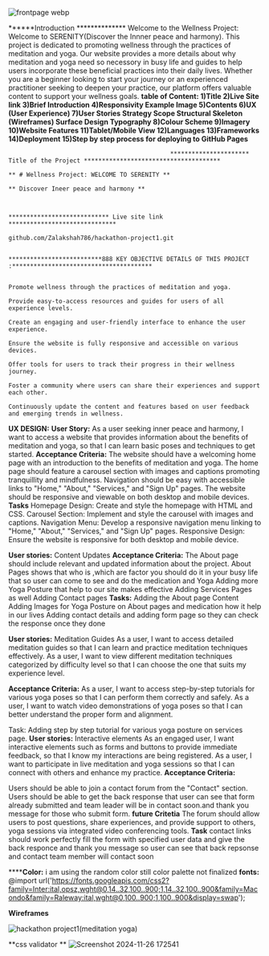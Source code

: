 
![frontpage webp](https://github.com/user-attachments/assets/7252bacf-cd9d-4f3a-851f-ac2887c183e8)


******Introduction **************
Welcome to the Wellness Project: Welcome to SERENITY(Discover the Innner peace and harmony). This project is dedicated to promoting wellness through the practices of meditation and yoga. Our website provides a more details about why meditation and yoga need so necessory in busy life and  guides to help users incorporate these beneficial practices into their daily lives. Whether you are a beginner looking to start your journey or an experienced practitioner seeking to deepen your practice, our platform offers valuable content to support your wellness goals.
                                                                                          **table of Content:
                                                                                            1)Title
                                                                                            2)Live Site link
                                                                                            3)Brief Introduction
                                                                                            4)Responsivity Example Image
                                                                                            5)Contents
                                                                                            6)UX (User Experience)
                                                                                            7)User Stories
                                                                                                     Strategy
                                                                                                      Scope
                                                                                                      Structural
                                                                                                      Skeleton (Wireframes)
                                                                                                       Surface
                                                                                                       Design
                                                                                                       Typography
                                                                                            8)Colour Scheme
                                                                                            9)Imagery
                                                                                            10)Website Features
                                                                                            11)Tablet/Mobile View
                                                                                            12)Languages
                                                                                            13)Frameworks
                                                                                            14)Deployment
                                                                                            15)Step by step process for deploying to GitHub Pages**


                                                 ********************** Title of the Project ************************************** 
                                                                                   ** # Wellness Project: WELCOME TO SERENITY **
                                                                                  ** Discover Ineer peace and harmony **


                                                     **************************** Live site link ******************************
                                                                       github.com/Zalakshah786/hackathon-project1.git

                                              **************************888 KEY OBJECTIVE DETAILS OF THIS PROJECT :***************************************

                                                                              Promote wellness through the practices of meditation and yoga.
                                                                              Provide easy-to-access resources and guides for users of all experience levels.
                                                                              Create an engaging and user-friendly interface to enhance the user experience.
                                                                              Ensure the website is fully responsive and accessible on various devices.
                                                                              Offer tools for users to track their progress in their wellness journey.
                                                                              Foster a community where users can share their experiences and support each other.
                                                                              Continuously update the content and features based on user feedback and emerging trends in wellness.
**UX DESIGN:**
**User Story:**
As a user seeking inner peace and harmony, I want to access a website that provides information about the benefits of meditation and yoga, so that I can learn basic poses and techniques to get started.
**Acceptance Criteria:**
The website should have a welcoming home page with an introduction to the benefits of meditation and yoga.
The home page should feature a carousel section with images and captions promoting tranquillity and mindfulness.
Navigation should be easy with accessible links to "Home," "About," "Services," and "Sign Up" pages.
The website should be responsive and viewable on both desktop and mobile devices.
**Tasks**
Homepage Design: Create and style the homepage with HTML and CSS.
Carousel Section: Implement and style the carousel with images and captions.
Navigation Menu: Develop a responsive navigation menu linking to "Home," "About," "Services," and "Sign Up" pages.
Responsive Design: Ensure the website is responsive for both desktop and mobile device. 


**User stories:**
Content Updates
**Acceptance Criteria:**
The About page should include relevant and updated information about the project.
About Pages shows that who is ,which are factor you should do it in your busy life that so user can come to see and do the medication and Yoga
Adding more Yoga Posture that help to our site makes effective
Adding Services Pages as well
Adding Contact pages
**Tasks:**
Adding the About page Content
Adding Images for Yoga Posture on About pages and medication how it help in our lives
Adding contact details and adding form page so they can check the response once they done

**User stories:**
Meditation Guides
As a user, I want to access detailed meditation guides so that I can learn and practice meditation techniques effectively.
As a user, I want to view different meditation techniques categorized by difficulty level so that I can choose the one that suits my experience level.

**Acceptance Criteria:**
As a user, I want to access step-by-step tutorials for various yoga poses so that I can perform them correctly and safely.
As a user, I want to watch video demonstrations of yoga poses so that I can better understand the proper form and alignment.
                                                                              
Task:
Adding step by step tutorial for various yoga posture on services page.
**User stories:**
Interactive elements
As an engaged user, I want interactive elements such as forms and buttons to provide immediate feedback, so that I know my interactions are being registered.
As a user, I want to participate in live meditation and yoga sessions so that I can connect with others and enhance my practice.
**Acceptance Criteria:**

Users should be able to join a contact forum from the "Contact" section.
Users should be able to get the back response that user can see that form already submitted and team leader will be in contact soon.and thank you message for those who submit form.
**future  Critetia**
The forum should allow users to post questions, share experiences, and provide support to others, yoga sessions via integrated video conferencing tools.
**Task**
contact links should work perfectly 
fill the form with specified user data and give the back responce and thank you message so user can see that back repsonse and contact team member will contact soon 


******Color:**
i am using the random color still color palette not finalized 
**fonts:**
@import url('https://fonts.googleapis.com/css2?family=Inter:ital,opsz,wght@0,14..32,100..900;1,14..32,100..900&family=Macondo&family=Raleway:ital,wght@0,100..900;1,100..900&display=swap');

**Wireframes**

![hackathon project1(meditation   yoga)](https://github.com/user-attachments/assets/d816c5bf-6e77-4278-8afa-bbb365b3944d)





**css validator **
![Screenshot 2024-11-26 172541](https://github.com/user-attachments/assets/d21b7fb7-d4c0-498a-a31d-428202498a18)



                                                                                            
